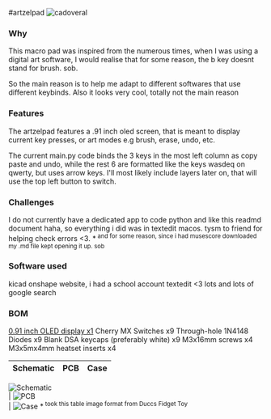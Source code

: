 #artzelpad
![cadoveral](https://i.imgur.com/2ff16sv.png) 


### Why
This macro pad was inspired from the numerous times, when I was using a digital art software, I would realise that for some reason, the b key doesnt stand for brush. sob. 

So the main reason is to help me adapt to different softwares that use different keybinds. Also it looks very cool, totally not the main reason

### Features
The artzelpad features a .91 inch oled screen, that is meant to display current key presses, or  art modes e.g brush, erase, undo, etc.

The current main.py code binds the 3 keys in the most left column as copy paste and undo, while the rest 6 are formatted like the keys wasdeq on qwerty, but uses arrow keys. I'll most likely include layers later on, that will use the top left button to switch.

### Challenges
I do not currently have a dedicated app to code python and like this readmd document haha, so everything i did was in textedit macos.  tysm to friend for helping check errors <3. 
*<sup> and for some reason, since i had musescore downloaded my .md file kept opening it up. sob
### Software used

kicad
onshape website, i had a school account
textedit <3
lots and lots of google search

   
### BOM
[0.91 inch OLED display x1](https://github.com/gorbachev/KiCad-SSD1306-0.91-OLED-4pin-128x32.pretty/blob/master/SSD1306-0.91-OLED-4pin-128x32.kicad_mod)
Cherry MX Switches x9
Through-hole 1N4148 Diodes x9
Blank DSA keycaps (preferably white) x9
M3x16mm screws x4
M3x5mx4mm heatset inserts x4



Schematic            |  PCB         |   Case
:-------------------------:|:-------------------------:|:-------------------------:|
![Schematic](https://i.imgur.com/SWS57F5.png)    
|  ![PCB](https://i.imgur.com/SVBRaCA.png)  
| ![Case](https://i.imgur.com/2t6b2Yr.png)
*<sup> took this table image format from Duccs Fidget Toy 


